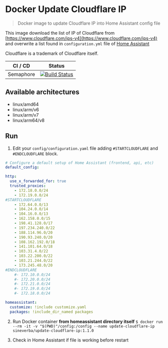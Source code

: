 Docker Update Cloudflare IP
===========================

> Docker image to update Cloudflare IP into Home Assistant config file

This image download the list of IP of Cloudflare from [https://www.cloudflare.com/ips-v4](https://www.cloudflare.com/ips-v4) and overwrite
a list found in `configuration.yml` file of [Home Assistant](https://www.home-assistant.io/)

Cloudflare is a trademark of Cloudflare itself.


| CI / CD | Status |
| ------- | ------ |
| Semaphore | [![Build Status](https://sineverba.semaphoreci.com/badges/docker-update-cloudflare-ip/branches/master.svg?style=shields&key=941be431-667e-48be-ac26-0e15e69f934d)](https://sineverba.semaphoreci.com/projects/docker-update-cloudflare-ip) |


## Available architectures

+ linux/amd64
+ linux/arm/v6
+ linux/arm/v7
+ linux/arm64/v8

## Run

1. Edit your `config/configuration.yaml` file adding `#STARTCLOUDFLARE` and `#ENDCLOUDFLARE` block.

```yaml
# Configure a default setup of Home Assistant (frontend, api, etc)
default_config:

http:
  use_x_forwarded_for: true
  trusted_proxies:
    - 172.18.0.0/24
    - 172.19.0.0/24
#STARTCLOUDFLARE
	- 172.64.0.0/13
	- 104.24.0.0/14
	- 104.16.0.0/13
	- 162.158.0.0/15
	- 198.41.128.0/17
	- 197.234.240.0/22
	- 188.114.96.0/20
	- 190.93.240.0/20
	- 108.162.192.0/18
	- 141.101.64.0/18
	- 103.31.4.0/22
	- 103.22.200.0/22
	- 103.21.244.0/22
	- 173.245.48.0/20
#ENDCLOUDFLARE
    #- 172.10.0.0/24
    #- 172.20.0.0/24
    #- 172.21.0.0/24
    #- 172.19.0.0/24
    #- 172.18.0.0/24

homeassistant:
  customize: !include customize.yaml
  packages: !include_dir_named packages
```

2. Run Docker container __from homeassistant directory itself__ `$ docker run --rm -it -v "$(PWD)"/config:/config --name update-cloudflare-ip sineverba/update-cloudflare-ip:1.1.0`

3. Check in Home Assistant if file is working before restart
